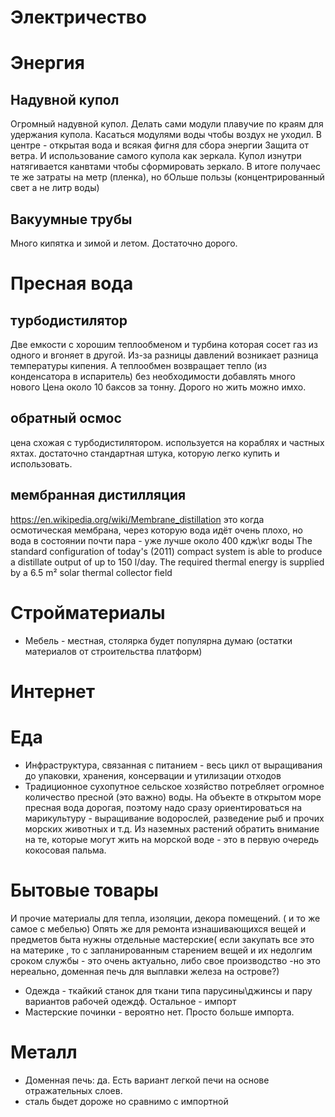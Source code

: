# Электричество

# Энергия

## Надувной купол
Огромный надувной купол.
Делать сами модули плавучие по краям для удержания купола. Касаться модулями воды чтобы воздух не уходил. В центре - открытая вода и всякая фигня для сбора энергии
Защита от ветра.
И использование самого купола как зеркала.
Купол изнутри натягивается канвтами чтобы сформировать зеркало.
В итоге получаес те же затраты на метр (пленка), но бОльше пользы (концентрированный свет а не литр воды)

## Вакуумные трубы

Много кипятка и зимой и летом. Достаточно дорого.


# Пресная вода

## турбодистилятор
Две емкости с хорошим теплообменом и турбина которая сосет газ из одного и вгоняет в другой.
Из-за разницы давлений возникает разница температуры кипения.
А теплообмен возвращает тепло (из конденсатора в испаритель) без необходимости добавлять много нового
Цена около 10 баксов за тонну. Дорого но жить можно имхо.

## обратный осмос
цена схожая с турбодистилятором. используется на кораблях и частных яхтах. достаточно стандартная штука, которую легко купить и использовать.

## мембранная дистилляция

https://en.wikipedia.org/wiki/Membrane_distillation
это когда осмотическая мембрана, через которую вода идёт очень плохо, но вода в состоянии почти пара - уже лучше
около 400 кдж\кг воды
The standard configuration of today's (2011) compact system is able to produce a distillate output of up to 150 l/day. The required thermal energy is supplied by a 6.5 m² solar thermal collector field


# Стройматериалы

* Мебель - местная, столярка будет популярна думаю (остатки материалов от строительства платформ)

# Интернет

# Еда
* Инфраструктура, связанная с питанием - весь цикл от выращивания до упаковки, хранения, консервации и  утилизации отходов
* Традиционное сухопутное сельское хозяйство потребляет огромное количество пресной (это важно) воды. На объекте в открытом море пресная вода дорогая, поэтому надо сразу ориентироваться на марикультуру - выращивание водорослей, разведение рыб и прочих морских животных и т.д. Из наземных растений обратить внимание на те, которые могут жить на морской воде - это в первую очередь кокосовая пальма.

# Бытовые товары
 И прочие материалы для тепла, изоляции, декора помещений.  ( и то же самое с мебелью)
 Опять же для  ремонта изнашивающихся вещей и предметов быта нужны отдельные мастерские( если закупать все это на материке , то с запланированным старением вещей и их недолгим сроком службы - это очень актуально, либо свое производство -но это нереально, доменная печь для выплавки железа на острове?)
* Одежда - ткайкий станок  для ткани типа парусины\джинсы и пару вариантов рабочей одеждф. Остальное - импорт
* Мастерские починки - вероятно нет. Просто больше импорта.


# Металл
* Доменная печь: да. Есть  вариант легкой печи на основе отражательных слоев.
* сталь быдет дороже но сравнимо с импортной
